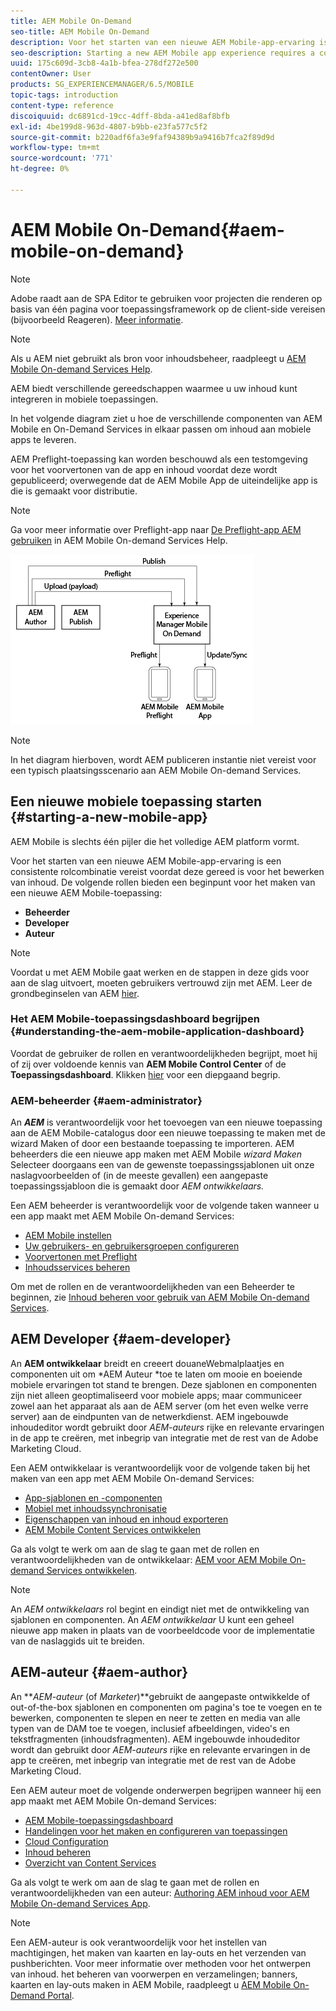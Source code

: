 ```yaml
---
title: AEM Mobile On-Demand
seo-title: AEM Mobile On-Demand
description: Voor het starten van een nieuwe AEM Mobile-app-ervaring is een consistente rolcombinatie vereist voordat deze gereed is voor het bewerken van inhoud. Volg deze pagina om aan de slag te gaan met AEM mobiele On-Demand-services.
seo-description: Starting a new AEM Mobile app experience requires a cohesion of roles before it is ready for content editing. Follow this page to get started with AEM mobile On-Demand services.
uuid: 175c609d-3cb8-4a1b-bfea-278df272e500
contentOwner: User
products: SG_EXPERIENCEMANAGER/6.5/MOBILE
topic-tags: introduction
content-type: reference
discoiquuid: dc6891cd-19cc-4dff-8bda-a41ed8af8bfb
exl-id: 4be199d8-963d-4807-b9bb-e23fa577c5f2
source-git-commit: b220adf6fa3e9faf94389b9a9416b7fca2f89d9d
workflow-type: tm+mt
source-wordcount: '771'
ht-degree: 0%

---
```


# AEM Mobile On-Demand{#aem-mobile-on-demand}

>[!NOTE]
>
>Adobe raadt aan de SPA Editor te gebruiken voor projecten die renderen op basis van één pagina voor toepassingsframework op de client-side vereisen (bijvoorbeeld Reageren). [Meer informatie](/help/sites-developing/spa-overview.md).

>[!NOTE]
>
>Als u AEM niet gebruikt als bron voor inhoudsbeheer, raadpleegt u [AEM Mobile On-demand Services Help](https://helpx.adobe.com/digital-publishing-solution/topics.html).

AEM biedt verschillende gereedschappen waarmee u uw inhoud kunt integreren in mobiele toepassingen.

In het volgende diagram ziet u hoe de verschillende componenten van AEM Mobile en On-Demand Services in elkaar passen om inhoud aan mobiele apps te leveren.

AEM Preflight-toepassing kan worden beschouwd als een testomgeving voor het voorvertonen van de app en inhoud voordat deze wordt gepubliceerd; overwegende dat de AEM Mobile App de uiteindelijke app is die is gemaakt voor distributie.

>[!NOTE]
>
>Ga voor meer informatie over Preflight-app naar [De Preflight-app AEM gebruiken](https://helpx.adobe.com/digital-publishing-solution/help/preflight-app.html) in AEM Mobile On-demand Services Help.

![chlimage_1-171](assets/chlimage_1-171.png)

>[!NOTE]
>
>In het diagram hierboven, wordt AEM publiceren instantie niet vereist voor een typisch plaatsingsscenario aan AEM Mobile On-demand Services.

## Een nieuwe mobiele toepassing starten {#starting-a-new-mobile-app}

AEM Mobile is slechts één pijler die het volledige AEM platform vormt.

Voor het starten van een nieuwe AEM Mobile-app-ervaring is een consistente rolcombinatie vereist voordat deze gereed is voor het bewerken van inhoud. De volgende rollen bieden een beginpunt voor het maken van een nieuwe AEM Mobile-toepassing:

* **Beheerder**
* **Developer**
* **Auteur**

>[!NOTE]
>
>Voordat u met AEM Mobile gaat werken en de stappen in deze gids voor aan de slag uitvoert, moeten gebruikers vertrouwd zijn met AEM. Leer de grondbeginselen van AEM [hier](/help/sites-deploying/deploy.md).

### Het AEM Mobile-toepassingsdashboard begrijpen {#understanding-the-aem-mobile-application-dashboard}

Voordat de gebruiker de rollen en verantwoordelijkheden begrijpt, moet hij of zij over voldoende kennis van **AEM Mobile Control Center** of de **Toepassingsdashboard**. Klikken [hier](/help/mobile/mobile-apps-ondemand-application-dashboard.md) voor een diepgaand begrip.

### AEM-beheerder {#aem-administrator}

An ***AEM*** is verantwoordelijk voor het toevoegen van een nieuwe toepassing aan de AEM Mobile-catalogus door een nieuwe toepassing te maken met de wizard Maken of door een bestaande toepassing te importeren. AEM beheerders die een nieuwe app maken met AEM Mobile *wizard Maken* Selecteer doorgaans een van de gewenste toepassingssjablonen uit onze naslagvoorbeelden of (in de meeste gevallen) een aangepaste toepassingssjabloon die is gemaakt door *AEM ontwikkelaars.*

Een AEM beheerder is verantwoordelijk voor de volgende taken wanneer u een app maakt met AEM Mobile On-demand Services:

* [AEM Mobile instellen](/help/mobile/aem-mobile-setup.md)
* [Uw gebruikers- en gebruikersgroepen configureren](/help/mobile/aem-mobile-configure-users.md)
* [Voorvertonen met Preflight](/help/mobile/aem-mobile-manage-ondemand-services.md)
* [Inhoudsservices beheren](/help/mobile/developing-content-services.md)

Om met de rollen en de verantwoordelijkheden van een Beheerder te beginnen, zie [Inhoud beheren voor gebruik van AEM Mobile On-demand Services](/help/mobile/aem-mobile.md).

## AEM Developer {#aem-developer}

An **AEM ontwikkelaar** breidt en creeert douaneWebmalplaatjes en componenten uit om *AEM Auteur *toe te laten om mooie en boeiende mobiele ervaringen tot stand te brengen. Deze sjablonen en componenten zijn niet alleen geoptimaliseerd voor mobiele apps; maar communiceer zowel aan het apparaat als aan de AEM server (om het even welke verre server) aan de eindpunten van de netwerkdienst. AEM ingebouwde inhoudeditor wordt gebruikt door *AEM-auteurs* rijke en relevante ervaringen in de app te creëren, met inbegrip van integratie met de rest van de Adobe Marketing Cloud.

Een AEM ontwikkelaar is verantwoordelijk voor de volgende taken bij het maken van een app met AEM Mobile On-demand Services:

* [App-sjablonen en -componenten](/help/mobile/app-templates-and-components1.md)
* [Mobiel met inhoudssynchronisatie](/help/mobile/mobile-ondemand-contentsync.md)
* [Eigenschappen van inhoud en inhoud exporteren](/help/mobile/on-demand-content-properties-exporting.md)
* [AEM Mobile Content Services ontwikkelen](/help/mobile/developing-content-services.md)

Ga als volgt te werk om aan de slag te gaan met de rollen en verantwoordelijkheden van de ontwikkelaar: [AEM voor AEM Mobile On-demand Services ontwikkelen](/help/mobile/aem-mobile-on-demand.md).

>[!NOTE]
>
>An *AEM ontwikkelaars* rol begint en eindigt niet met de ontwikkeling van sjablonen en componenten. An *AEM ontwikkelaar* U kunt een geheel nieuwe app maken in plaats van de voorbeeldcode voor de implementatie van de naslaggids uit te breiden.

## AEM-auteur {#aem-author}

An ***AEM-auteur* (of *Marketer*)**gebruikt de aangepaste ontwikkelde of out-of-the-box sjablonen en componenten om pagina&#39;s toe te voegen en te bewerken, componenten te slepen en neer te zetten en media van alle typen van de DAM toe te voegen, inclusief afbeeldingen, video&#39;s en tekstfragmenten (inhoudsfragmenten). AEM ingebouwde inhoudeditor wordt dan gebruikt door *AEM-auteurs* rijke en relevante ervaringen in de app te creëren, met inbegrip van integratie met de rest van de Adobe Marketing Cloud.

Een AEM auteur moet de volgende onderwerpen begrijpen wanneer hij een app maakt met AEM Mobile On-demand Services:

* [AEM Mobile-toepassingsdashboard](/help/mobile/mobile-apps-ondemand-application-dashboard.md)
* [Handelingen voor het maken en configureren van toepassingen](/help/mobile/mobile-apps-ondemand-application-create-configure-action.md)
* [Cloud Configuration](/help/mobile/mobile-on-demand-associating-an-on-demand-app-to-cloud-configuration.md)
* [Inhoud beheren](/help/mobile/mobile-apps-ondemand-manage-content-ondemand.md)
* [Overzicht van Content Services](/help/mobile/develop-content-as-a-service.md)

Ga als volgt te werk om aan de slag te gaan met de rollen en verantwoordelijkheden van een auteur: [Authoring AEM inhoud voor AEM Mobile On-demand Services App](/help/mobile/mobile-apps-ondemand.md).

>[!NOTE]
>
>Een AEM-auteur is ook verantwoordelijk voor het instellen van machtigingen, het maken van kaarten en lay-outs en het verzenden van pushberichten. Voor meer informatie over methoden voor het ontwerpen van inhoud. het beheren van voorwerpen en verzamelingen; banners, kaarten en lay-outs maken in AEM Mobile, raadpleegt u [AEM Mobile On-Demand Portal](https://helpx.adobe.com/digital-publishing-solution/topics.html#dynamicpod_reference_2).
